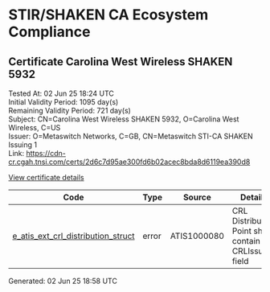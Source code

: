 # STIR/SHAKEN CA Ecosystem Compliance

## Certificate Carolina West Wireless SHAKEN 5932

Tested At: 02 Jun 25 18:24 UTC\
Initial Validity Period: 1095 day(s)\
Remaining Validity Period: 721 day(s)\
Subject: CN=Carolina West Wireless SHAKEN 5932, O=Carolina West Wireless, C=US\
Issuer: O=Metaswitch Networks, C=GB, CN=Metaswitch STI-CA SHAKEN Issuing 1\
Link: https://cdn-cr.cgah.tnsi.com/certs/2d6c7d95ae300fd6b02acec8bda8d6119ea390d8

[View certificate details](https://x509.io/?cert=MIICjTCCAjOgAwIBAgIQKl77Lwd%2F6HP%2BOCirwWXDlzAKBggqhkjOPQQDAjBYMSswKQYDVQQDDCJNZXRhc3dpdGNoIFNUSS1DQSBTSEFLRU4gSXNzdWluZyAxMQswCQYDVQQGEwJHQjEcMBoGA1UECgwTTWV0YXN3aXRjaCBOZXR3b3JrczAeFw0yNDA1MjQxMzIxMzhaFw0yNzA1MjQxMzIxMzhaMFsxCzAJBgNVBAYTAlVTMR8wHQYDVQQKDBZDYXJvbGluYSBXZXN0IFdpcmVsZXNzMSswKQYDVQQDDCJDYXJvbGluYSBXZXN0IFdpcmVsZXNzIFNIQUtFTiA1OTMyMFkwEwYHKoZIzj0CAQYIKoZIzj0DAQcDQgAEn042ZjjK1bb1o9ABonVWA2amaRkY%2F2Tit0M%2FKRLKT1v6R5%2Fh0PUIAP0IgRpadJAyFC8TiIts8jA0sw2fUAbuhqOB2zCB2DAMBgNVHRMBAf8EAjAAMA4GA1UdDwEB%2FwQEAwIHgDAWBggrBgEFBQcBGgQKMAigBhYENTkzMjBHBgNVHR8EQDA%2BMDygOqA4hjZodHRwczovL2F1dGhlbnRpY2F0ZS1hcGkuaWNvbmVjdGl2LmNvbS9kb3dubG9hZC92MS9jcmwwFwYDVR0gBBAwDjAMBgpghkgBhv8JAQEEMB0GA1UdDgQWBBSHWPnPOMjX%2FSOqdTCaPCVf1FjF%2BzAfBgNVHSMEGDAWgBTNHqcAEBDaMh1pGjnV0kYLLDyH1jAKBggqhkjOPQQDAgNIADBFAiACYZALvKzMJhAYL8lg7BQbmnPRng9Ss64DfAO9obE7wQIhAJMQ3XhkjOn%2FzjcyLGBfb1JLySVDCRoresvvda%2F25F24)

| Code | Type | Source | Details |
|------|------|--------|---------|
| [e_atis_ext_crl_distribution_struct](../../ISSUES/e_atis_ext_crl_distribution_struct/README.md) | error | ATIS1000080 | CRL Distribution Point shall contain a CRLIssuer field |


Generated: 02 Jun 25 18:58 UTC